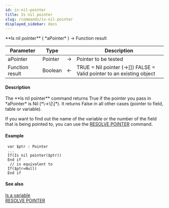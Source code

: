 ```yaml
---
id: is-nil-pointer
title: Is nil pointer
slug: /commands/is-nil-pointer
displayed_sidebar: docs
---
```


<!--REF #_command_.Is nil pointer.Syntax-->**Is nil pointer** ( *aPointer* ) -> Function result<!-- END REF-->
<!--REF #_command_.Is nil pointer.Params-->
| Parameter | Type |  | Description |
| --- | --- | --- | --- |
| aPointer | Pointer | &#8594;  | Pointer to be tested |
| Function result | Boolean | &#8592; | TRUE = Nil pointer (->[]) FALSE = Valid pointer to an existing object |

<!-- END REF-->

#### Description 

<!--REF #_command_.Is nil pointer.Summary-->The **Is nil pointer** command returns True if the pointer you pass in *aPointer* is Nil (*\->\[\]*).<!-- END REF--> It returns False in all other cases (pointer to field, table or variable).

If you want to find out the name of the variable or the number of the field that is being pointed to, you can use the [RESOLVE POINTER](resolve-pointer.md) command.

#### Example 

```4d
 var $ptr : Pointer
 ...
 If(Is nil pointer($ptr))
 End if
  // is equivalent to
 If($ptr=Null)
 End if
```

#### See also 

[Is a variable](is-a-variable.md)  
[RESOLVE POINTER](resolve-pointer.md)  